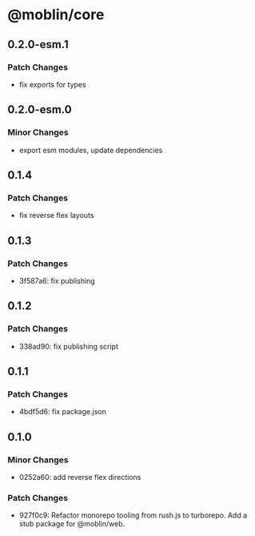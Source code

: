 # @moblin/core

## 0.2.0-esm.1

### Patch Changes

- fix exports for types

## 0.2.0-esm.0

### Minor Changes

- export esm modules, update dependencies

## 0.1.4

### Patch Changes

- fix reverse flex layouts

## 0.1.3

### Patch Changes

- 3f587a6: fix publishing

## 0.1.2

### Patch Changes

- 338ad90: fix publishing script

## 0.1.1

### Patch Changes

- 4bdf5d6: fix package.json

## 0.1.0

### Minor Changes

- 0252a60: add reverse flex directions

### Patch Changes

- 927f0c9: Refactor monorepo tooling from rush.js to turborepo. Add a stub package for @moblin/web.
